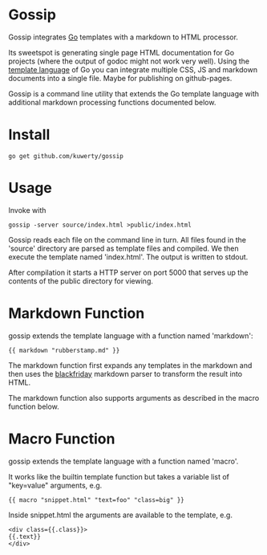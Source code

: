 Gossip
======
Gossip integrates [Go](http://golang.org) templates with a markdown to HTML processor.

Its sweetspot is generating single page HTML documentation for Go projects (where the output of godoc might not work very well).  Using the [template language](http://golang.org/pkg/text/template/) of Go you can integrate multiple CSS, JS and markdown documents into a single file. Maybe for publishing on github-pages.

Gossip is a command line utility that extends the Go template language with additional markdown processing functions documented below.

# Install
```
go get github.com/kuwerty/gossip
```

# Usage
Invoke with
```
gossip -server source/index.html >public/index.html
```

Gossip reads each file on the command line in turn.  All files found in the 'source' directory are parsed as template files and compiled. We then execute the template named 'index.html'. The output is written to stdout.

After compilation it starts a HTTP server on port 5000 that serves up the contents of the public directory for viewing.


# Markdown Function
gossip extends the template language with a function named 'markdown':

```
{{ markdown "rubberstamp.md" }}
```

The markdown function first expands any templates in the markdown and then uses the [blackfriday](https://github.com/russross/blackfriday) markdown parser to transform the result into HTML.

The markdown function also supports arguments as described in the macro function below.

# Macro Function
gossip extends the template language with a function named 'macro'.

It works like the builtin template function but takes a variable list of "key=value" arguments, e.g.
```
{{ macro "snippet.html" "text=foo" "class=big" }}
```

Inside snippet.html the arguments are available to the template, e.g.
```
<div class={{.class}}>
{{.text}}
</div>
```
